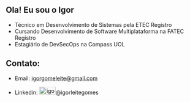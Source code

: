 ## Ola! Eu sou o Igor
- Técnico em Desenvolvimento de Sistemas pela ETEC Registro
- Cursando Desenvolvimento de Software Multiplataforma na FATEC Registro
- Estagiário de DevSecOps na Compass UOL
  
## Contato:
  - Email: igorgomeleite@gmail.com

  - Linkedin: <a align="center" href="https://www.linkedin.com/in/igorleitegomes/" target="blank"><img  src="https://raw.githubusercontent.com/rahuldkjain/github-profile-readme-generator/master/src/images/icons/Social/linked-in-alt.svg" alt="igomsleit" height="20" width="43" /></a>@igorleitegomes 

